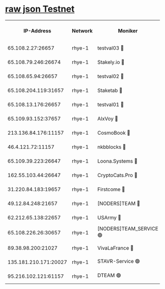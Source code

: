 
[raw json Testnet](https://rpc-check.quickt.stavr.tech/quickt/rpc-quickt-result.json)
=


<table><tr><th>IP-Address</th><th>Network</th><th>Moniker</th><th>Latest Block Height</th><th>Earliest Block Height</th><th>Catching Up</th><th>Tx Index</th><th>Voting Power</th><th>Scan Time</th></tr><tr><td>65.108.2.27:26657</td><td>rhye-1</td><td>testval03 🔴</td><td>3683583</td><td>1</td><td>False</td><td>on</td><td>5002050</td><td>2023-12-19T11:09:18.932176624UTC</td></tr><tr><td>65.108.79.246:26674</td><td>rhye-1</td><td>Stakely.io 🔴</td><td>3683584</td><td>1</td><td>False</td><td>on</td><td>10</td><td>2023-12-19T11:09:21.334145026UTC</td></tr><tr><td>65.108.65.94:26657</td><td>rhye-1</td><td>testval02 🔴</td><td>3683584</td><td>1</td><td>False</td><td>on</td><td>5002050</td><td>2023-12-19T11:09:22.088301588UTC</td></tr><tr><td>65.108.204.119:31657</td><td>rhye-1</td><td>Staketab 🔴</td><td>3683584</td><td>1</td><td>False</td><td>on</td><td>9900</td><td>2023-12-19T11:09:24.940579533UTC</td></tr><tr><td>65.108.13.176:26657</td><td>rhye-1</td><td>testval01 🔴</td><td>3683584</td><td>1</td><td>False</td><td>on</td><td>9582010</td><td>2023-12-19T11:09:25.593071854UTC</td></tr><tr><td>65.109.93.152:37657</td><td>rhye-1</td><td>AlxVoy 🔴</td><td>3683583</td><td>433101</td><td>False</td><td>on</td><td>92921</td><td>2023-12-19T11:09:15.881599047UTC</td></tr><tr><td>213.136.84.176:11157</td><td>rhye-1</td><td>CosmoBook 🔴</td><td>3683589</td><td>1674001</td><td>False</td><td>off</td><td>1528057</td><td>2023-12-19T11:09:53.006869039UTC</td></tr><tr><td>46.4.121.72:11157</td><td>rhye-1</td><td>nkbblocks 🔴</td><td>3683581</td><td>1781001</td><td>False</td><td>on</td><td>81901</td><td>2023-12-19T11:09:08.797362888UTC</td></tr><tr><td>65.109.39.223:26647</td><td>rhye-1</td><td>Loona.Systems 🔴</td><td>3683584</td><td>3287001</td><td>False</td><td>off</td><td>9949</td><td>2023-12-19T11:09:24.525278475UTC</td></tr><tr><td>162.55.103.44:26647</td><td>rhye-1</td><td>CryptoCats.Pro 🔴</td><td>3683590</td><td>3287001</td><td>False</td><td>off</td><td>9999</td><td>2023-12-19T11:09:57.780201077UTC</td></tr><tr><td>31.220.84.183:19657</td><td>rhye-1</td><td>Firstcome 🔴</td><td>3683583</td><td>3395933</td><td>False</td><td>off</td><td>732206</td><td>2023-12-19T11:09:18.563807538UTC</td></tr><tr><td>49.12.84.248:21657</td><td>rhye-1</td><td>[NODERS]TEAM 🔴</td><td>3683590</td><td>3550632</td><td>False</td><td>on</td><td>59990</td><td>2023-12-19T11:09:55.335508760UTC</td></tr><tr><td>62.212.65.138:22657</td><td>rhye-1</td><td>USArmy 🔴</td><td>3683583</td><td>3621001</td><td>False</td><td>on</td><td>7920</td><td>2023-12-19T11:09:18.234625109UTC</td></tr><tr><td>65.108.226.26:30657</td><td>rhye-1</td><td>[NODERS]TEAM_SERVICE 🟢</td><td>3683584</td><td>3654001</td><td>False</td><td>on</td><td>0</td><td>2023-12-19T11:09:25.237661147UTC</td></tr><tr><td>89.38.98.200:21027</td><td>rhye-1</td><td>VivaLaFrance 🔴</td><td>3683582</td><td>3676501</td><td>False</td><td>off</td><td>10000</td><td>2023-12-19T11:09:13.445743961UTC</td></tr><tr><td>135.181.210.171:20027</td><td>rhye-1</td><td>STAVR-Service 🟢</td><td>3683586</td><td>3679501</td><td>False</td><td>on</td><td>0</td><td>2023-12-19T11:09:36.213120472UTC</td></tr><tr><td>95.216.102.121:61157</td><td>rhye-1</td><td>DTEAM 🟢</td><td>3683584</td><td>3682501</td><td>False</td><td>on</td><td>0</td><td>2023-12-19T11:09:21.737115546UTC</td></tr></table>